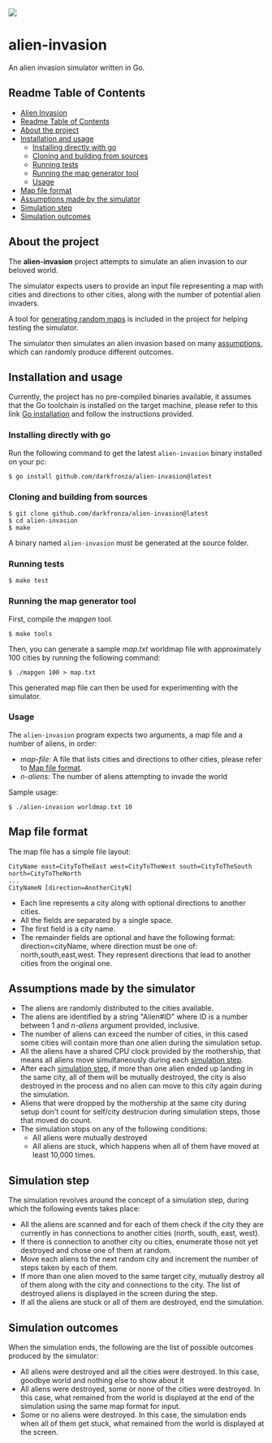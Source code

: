 <img src="https://static.vecteezy.com/system/resources/previews/002/914/945/original/beautiful-of-ufo-invasion-in-the-city-multicolored-background-free-vector.jpg"/>

# alien-invasion
An alien invasion simulator written in Go.

## Readme Table of Contents
<!-- TOC -->

- [Alien Invasion](#alien-invasion)
- [Readme Table of Contents](#readme-table-of-contents)
- [About the project](#about-the-project)
- [Installation and usage](#installation-and-usage)
  - [Installing directly with go](#installing-directly-with-go)
  - [Cloning and building from sources](#cloning-and-buulding-from-sources)
  - [Running tests](#running-tests)
  - [Running the map generator tool](#running-the-map-generator-tool)
  - [Usage](#usage)
- [Map file format](#map-file-format)
- [Assumptions made by the simulator](#assumptions-made-by-the-simulator)
- [Simulation step](#simulation-step)
- [Simulation outcomes](#simulation-outcomes)


<!-- /TOC -->

## About the project

The **alien-invasion** project attempts to simulate an alien invasion to our beloved world.

The simulator expects users to provide an input file representing a map with cities and directions to other cities, along with the number of potential alien invaders.

A tool for [generating random maps](#running-the-map-generator-tool) is included in the project for helping testing the simulator.

The simulator then simulates an alien invasion based on many [assumptions](#assumptions-made-by-the-simulator), which can randomly produce different outcomes.

## Installation and usage

Currently, the project has no pre-compiled binaries available, it assumes that the Go toolchain is installed on the target machine, please refer to this link [Go installation](https://go.dev/doc/install) and follow the instructions provided.

### Installing directly with go

Run the following command to get the latest `alien-invasion` binary installed on your pc:

```
$ go install github.com/darkfronza/alien-invasion@latest
```

### Cloning and building from sources
```
$ git clone github.com/darkfronza/alien-invasion@latest
$ cd alien-invasion
$ make
```

A binary named `alien-invasion` must be generated at the source folder.

### Running tests
```
$ make test
```

### Running the map generator tool

First, compile the *mapgen* tool.
```
$ make tools
```

Then, you can generate a sample *map.txt* worldmap file with approximately 100 cities by running the following command:
```
$ ./mapgen 100 > map.txt
```

This generated map file can then be used for experimenting with the simulator.

### Usage

The `alien-invasion` program expects two arguments, a map file and a number of aliens, in order:
* *map-file*: A file that lists cities and directions to other cities, please refer to [Map file format](#map-file-format).
* *n-aliens*: The number of aliens attempting to invade the world

Sample usage:

```
$ ./alien-invasion worldmap.txt 10
```

## Map file format

The map file has a simple file layout:

```
CityName east=CityToTheEast west=CityToTheWest south=CityToTheSouth north=CityToTheNorth
...
CityNameN [direction=AnotherCityN]
```

* Each line represents a city along with optional directions to another cities.
* All the fields are separated by a single space.
* The first field is a city name.
* The remainder fields are optional and have the following format: direction=cityName, where direction must be one of: north,south,east,west. They represent directions that lead to another cities from the original one.


## Assumptions made by the simulator

* The aliens are randomly distributed to the cities available.
* The aliens are identified by a string "Alien#ID" where ID is a number between 1 and *n-aliens* argument provided, inclusive.
* The number of aliens can exceed the number of cities, in this cased some cities will contain more than one alien during the simulation setup.
* All the aliens have a shared CPU clock provided by the mothership, that means all aliens move simultaneously during each [simulation step](#simulation-step).
* After each [simulation step](#simulation-step), if more than one alien ended up landing in the same city, all of them will be mutually destroyed, the city is also destroyed in the process and no alien can move to this city again during the simulation.
* Aliens that were dropped by the mothership at the same city during setup don't count for self/city destrucion during simulation steps, those that moved do count.
* The simulation stops on any of the following conditions:
  * All aliens were mutually destroyed
  * All aliens are stuck, which happens when all of them have moved at least 10,000 times.
 
 ## Simulation step
 
 The simulation revolves around the concept of a simulation step, during which the following events takes place:
 
 * All the aliens are scanned and for each of them check if the city they are currently in has connections to another cities (north, south, east, west).
 * If there is connection to another city ou cities, enumerate those not yet destroyed and chose one of them at random.
 * Move each aliens to the next random city and increment the number of steps taken by each of them.
 * If more than one alien moved to the same target city, mutually destroy all of them along with the city and connections to the city. The list of destroyed aliens is displayed in the screen during the step.
 * If all the aliens are stuck or all of them are destroyed, end the simulation.


## Simulation outcomes

When the simulation ends, the following are the list of possible outcomes produced by the simulator:

* All aliens were destroyed and all the cities were destroyed. In this case, goodbye world and nothing else to show about it
* All aliens were destroyed, some or none of the cities were destroyed. In this case, what remained from the world is displayed at the end of the simulation using the same map format for input.
* Some or no aliens were destroyed. In this case, the simulation ends when all of them get stuck, what remained from the world is displayed at the screen.


